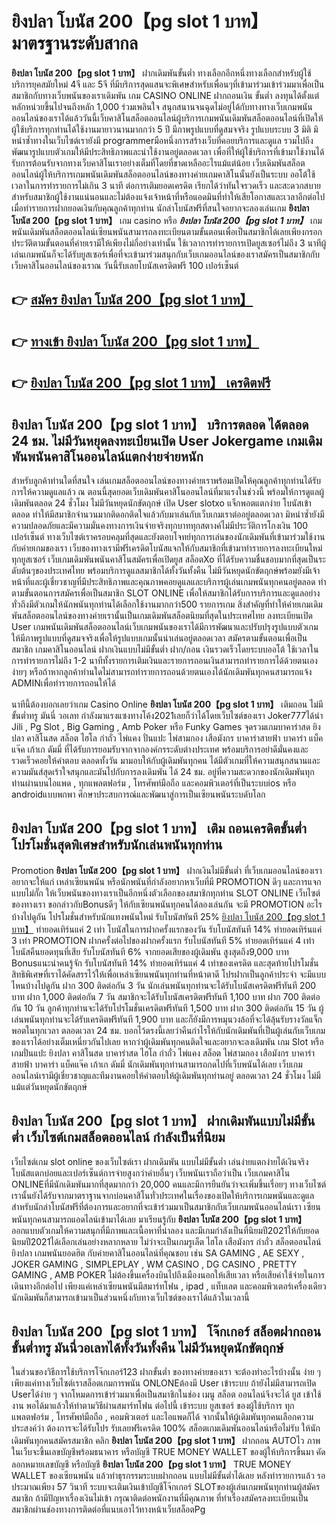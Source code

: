# ยิงปลา โบนัส 200【pg slot 1 บาท】  มาตรฐานระดับสากล

**ยิงปลา โบนัส 200【pg slot 1 บาท】** ฝากเดิมพันขั้นต่ำ  ทางเลือกอีกหนึ่งทางเลือกสำหรับผู้ใช้บริการยุคสมัยใหม่ 4จี และ 5จี ที่มีบริการสุดแสนจะพิเศษสำหรับเพื่อนๆที่เข้ามาร่วมเข้าร่วมมาเพื่อเป็นสมาชิกกับทางเว็บพนันของเราเดิมพัน เกม CASINO ONLINE ฝากถอนเงิน ขั้นต่ำ ลงทุนได้ตั้งแต่ หลักหน่วยขึ้นไปจนถึงหลัก 1,000 ร่วมเพลินใจ สนุกสนานจนฉุดไม่อยู่ได้กับทางทางเว็บเกมพนันออนไลน์ของเราได้แล้ววันนี้เว็บคาสิโนสล็อตออนไลน์ผู้บริการเกมพนันเดิมพันสล็อตออนไลน์ที่เปิดให้ผู้ใช้บริการทุกท่านได้ใช้งานมายาวนานมากกว่า 5 ปี มีภาพรูปแบบที่ดูสมจจริง รูปแบบระบบ 3 มิติ
มิหนำซ้ำทางในเว็บไซต์เรายังมี programmerมือหนึ่งการสร้างเว็บที่คอยบริการและดูแล  รวมไปถึงพัฒนารูปแบบตัวเกมให้มีประสิทธิภาพและน่าใช้งานอยู่ตลอดเวลา เพื่อที่ให้ผู้ใช้บริการที่เข้ามาใช้งานได้รับการต้อนรับจากทางเว็บคาสิโนเราอย่างเต็มที่โดยที่ขาดเหลืออะไรแม้แต่น้อย เว็บเดิมพันสล็อตออนไลน์ผู้ให้บริการเกมพนันเดิมพันสล็อตออนไลน์ของทางค่ายเกมคาสิโนนั้นยังเป็นระบบ ออโต้ใช้เวลาในการทำรายการไม่เกิน 3 นาที ต่อการเติมยอดเครดิต เรียกได้ว่าทันใจรวดเร็ว และสะดวกสบายสำหรับสมาชิกผู้ใช้งานแน่นอนและไม่ต้องแจ้งเจ้าหน้าที่หรือแอดมินที่ทำให้เสียโอกาสและเวลาอีกต่อไปเมื่อทำรายการฝากยอดเงินกับคุณลูกค้าทุกท่าน
นักล่าโบนัสฟรีที่สนใจอยากจะลองเล่นเกม **ยิงปลา โบนัส 200【pg slot 1 บาท】** เกม casino  หรือ ***ยิงปลา โบนัส 200【pg slot 1 บาท】*** เกมพนันเดิมพันสล็อตออนไลน์เซียนพนันสามารถลงทะเบียนตามขั้นตอนเพื่อเป็นสมาชิกได้เลยเพียงกรอกประวัติตามขั้นตอนที่ค่ายเรามีให้เพียงไม่กี่อย่างเท่านั้น ใช้เวลาการทำรายการเปิดยูสเซอร์ไม่ถึง 3 นาทีผู้เล่นเกมพนันก็จะได้รับยูสเซอร์เพื่อที่จะเข้ามาร่วมสนุกกับเว็บเกมออนไลน์ของเราสมัครเป็นสมาชิกกับเว็บคาสิโนออนไลน์ของเราณ วันนี้รับเลยโบนัสเครดิตฟรี 100 เปอร์เซ็นต์

## 👉 [สมัคร ยิงปลา โบนัส 200【pg slot 1 บาท】](https://archa888.com/)
## 👉 [ทางเข้า ยิงปลา โบนัส 200【pg slot 1 บาท】](https://archa888.com/)
## 👉 [ยิงปลา โบนัส 200【pg slot 1 บาท】 เครดิตฟรี](https://archa888.com/)

## ยิงปลา โบนัส 200【pg slot 1 บาท】 บริการตลอด ได้ตลอด 24 ชม. ไม่มีวันหยุดลงทะเบียนเปิด User Jokergame เกมเดิมพันพนันคาสิโนออนไลน์แตกง่ายจ่ายหนัก

สำหรับลูกค้าท่านใดที่สนใจ เล่นเกมสล็อตออนไลน์ของทางค่ายเราพร้อมเปิดให้คุณลูกค้าทุกท่านได้รับการให้ความดูแลแล้ว ณ ตอนนี้สุดยอดเว็บเดิมพันคาสิโนออนไลน์ที่มาแรงในช่วงนี้ พร้อมให้การดูแลผู้เดิมพันตลอด 24 ชั่วโมง ไม่มีวันหยุดนักขัตฤกษ์ เปิด User slotxo แจ็กพอตแตกง่าย โบนัสเข้าตลอด ทำให้มีสมาชิกจำนวนมากติดอกติดใจแล้วกับมาเล่นกับเว็บเกมเราต่ออยู่ตลอดเวลา มิหนำซ้ำยังมีความปลอดภัยและมีความมั่นคงทางการเงินจ่ายจริงทุกบาททุกสตางค์ไม่มีประวัติการโกงเงิน 100 เปอร์เซ็นต์ ทางเว็บไซต์เราครอบคลุมที่สุดและยังตอบโจทย์ทุกการเล่นของนักเดิมพันที่เข้ามาร่วมใช้งานกับค่ายเกมของเรา
เว็บของทางเรามีฟรีเครดิตโบนัสแจกให้กับสมาชิกที่เข้ามาทำรายการลงทะเบียนใหม่ทุกยูสเซอร์ เว็บเกมเดิมพันพนันคาสิโนสมัครเพื่อเปิดยูส สล็อตXo ที่ได้รับความชื่นชอบมากที่สุดเป็นระดับต้นๆของประเทศไทย พร้อมบริการดูแลสมาชิกได้ทั้งวันทั้งคืน ไม่มีวันหยุดนักขัตฤกษ์พร้อมยังมีเจ้าหน้าที่และผู้เชี่ยวชาญที่มีประสิทธิภาพและคุณภาพคอยดูแลและบริการผู้เล่นเกมพนันทุกคนอยู่ตลอด ทำตามขั้นตอนการสมัครเพื่อเป็นสมาชิก SLOT ONLINE เพื่อให้สมาชิกได้รับการบริการและดูแลอย่างทั่วถึงมีตัวเกมให้นักพนันทุกท่านได้เลือกใช้งานมากกว่า500 รายการเกม
สิ่งสำคัญที่ทำให้ค่ายเกมเดิมพันสล็อตออนไลน์ของทางค่ายเรานั้นเป็นเกมเดิมพันสล็อตนิยมที่สุดในประเทศไทย ลงทะเบียนเปิด User  เกมพนันเดิมพันสล็อตออนไลน์เว็บเกมพนันของเราได้มีการพัฒนาและปรับปรุงรูปแบบตัวเกมให้มีภาพรูปแบบที่ดูสมจจริงเพื่อให้รูปแบบเกมนั้นน่าเล่นอยู่ตลอดเวลา สมัครตามขั้นตอนเพื่อเป็นสมาชิก เกมคาสิโนออนไลน์ ฝากเงินแบบไม่มีขั้นต่ำ ฝาก/ถอน เงินรวดเร็วโดยระบบออโต้ ใช้เวลาในการทำรายการไม่ถึง 1-2 นาทีทั้งรายการเติมเงินและรายการถอนเงินสามารถทำรายการได้ด้วยตนเองง่ายๆ หรือถ้าหากลูกค้าท่านใดไม่สามารถทำรายการถอนด้วยตนเองได้นักเดิมพันทุกคนสามารถแจ้ง ADMINเพื่อทำรายการถอนให้ได้

นาทีนี้ต้องบอกเลยว่าเกม  Casino Online **ยิงปลา โบนัส 200【pg slot 1 บาท】** เติมถอน ไม่มีขั้นต่ำทรู มันนี่ วอเลท กำลังมาแรงแซงทางโค้ง2021เลยก็ว่าได้โดยเว็บไซต์ของเรา Joker777ได้นำ  Jili , Pg Slot , Big Gaming , Amb Poker หรือ Funky Games จุดรวมเกมบาคาร่าสด ยิงปลา คาสิโนสด สล็อต ไฮโล กำถั่ว ไพ่แคง ปั่นแปะ ไพ่สามกอง เสือมังกร บาคาร่าสายฟ้า บาคาร่า แบ็คแจ๊ค เก้าเก ดัมมี่ ที่ได้รับการยอมรับจากจากองค์กรระดับต่างประเทศ พร้อมบริการอย่าดีมั่นคงและรวดเร็วคอยให้คำตอบ ตลอดทั้งวัน มามอบให้กับผู้เดิมพันทุกคน ได้มีตัวเกมที่ให้ความสนุกสนานและความมันส์สุดเร้าใจสนุกและมันไปกับการลงเดิมพัน ได้ 24 ชม. อยู่ที่ความสะดวกของนักเดิมพันทุกท่านผ่านบนไอแพด , ทุกแพลตฟอร์ม , โทรศัพท์มือถือ และคอมพิวเตอร์ที่เป็นระบบios หรือ androidแบบพกพา ศึกษาประสบการณ์และพัฒนาสู่การเป็นเซียนพนันระบดับโลก

## ยิงปลา โบนัส 200【pg slot 1 บาท】 เติม ถอนเครดิตขั้นต่ำ โปรโมชั่นสุดพิเศษสำหรับนักเล่นพนันทุกท่าน

 Promotion  **ยิงปลา โบนัส 200【pg slot 1 บาท】** ฝากเงินไม่มีขั้นต่ำ ที่เว็บเกมออนไลน์ของเราอยากจะให้แก่  เหล่าเซียนพนัน หรือนักพนันที่กำลังอยากหาเว็บที่มี  PROMOTION ดีๆ และการแจกแบบไม่กั๊ก ให้เว็บพนันของทางเราเป็นอีกหนึ่งตัวเลือกของสมาชิกทุกท่าน SLOT ONLINE เว็บไซต์ของทางเรา ขอกล่าวกับBonusดีๆ ให้กับเซียนพนันทุกคนได้ลองเล่นกัน จะมี PROMOTION อะไรบ้างไปดูกัน
โปรโมชั่นสำหรับนักแทงพนันใหม่ รับโบนัสทันที 25% [ยิงปลา โบนัส 200【pg slot 1 บาท】](https://archa888.com/) ทำยอดเทิร์นแค่ 2 เท่า
โบนัสในการฝากครั้งแรกของวัน รับโบนัสทันที 14% ทำยอดเทิร์นแค่ 3 เท่า
 PROMOTION ฝากครั้งต่อไปของฝากครั้งแรก รับโบนัสทันที 5% ทำยอดเทิร์นแค่ 4 เท่า
โบนัสคืนยอดทุนที่เสีย รับโบนัสทันที 6% จากยอดเสียของผู้เดิมพัน สูงสุดถึง9,000 บาท
Bonusแนะนำคนรู้จัก รับโบนัสทันที 14% ทำยอดเทิร์นแค่ 4 เท่าของเครดิต
และสุดท้ายโปรโมชั่นสิทธิพิเศษที่เราได้คัดสรรไว้ให้เพื่อเหล่าเซียนพนันทุกท่านที่หน้าตาดี โปรฝากเป็นลูกค้าประจำ จะมีแบบไหนบ้างไปดูกัน
ฝาก 300 ติดต่อกัน 3 วัน นักเล่นพนันทุกท่านจะได้รับโบนัสเครดิตฟรีทันที 200 บาท
ฝาก 1,000 ติดต่อกัน 7 วัน สมาชิกจะได้รับโบนัสเครดิตฟรีทันที 1,100 บาท
ฝาก 700 ติดต่อกัน 10 วัน ลูกค้าทุกท่านจะได้รับโปรโมชั่นเครดิตฟรีทันที 1,500 บาท
ฝาก 300 ติดต่อกัน 15 วัน ผู้เล่นพนันทุกท่านจะได้รับเครดิตฟรีทันที 1,900 บาท
และก็ยังมีการหมุนวงล้อที่จะได้ลุ้นรับรางวัลแจ็กพอตในทุกเวลา ตลอดเวลา 24 ชม. บอกไว้ตรงนี้เลยว่าคืนกำไรให้กับนักเดิมพันที่เป็นผู้เล่นกับเว็บเกมของเราได้อย่างเต็มเหนี่ยวกันไปเลย หากว่าผู้เดิมพันทุกคนติดใจและอยากจะลงเดิมพัน เกม Slot หรือเกมปั่นแปะ ยิงปลา คาสิโนสด บาคาร่าสด ไฮโล กำถั่ว ไพ่แคง สล็อต ไพ่สามกอง เสือมังกร บาคาร่าสายฟ้า บาคาร่า แบ็คแจ๊ค เก้าเก ดัมมี่ นักเดิมพันทุกท่านสามารถกดไปที่เว็บพนันได้เลย เว็บเกมออนไลน์เรามีผู้เชี่ยวชาญและทีมงานคอยให้คำตอบให้ผู้เดิมพันทุกท่านอยู่ ตลอดเวลา 24 ชั่วโมง ไม่มีแม้แต่วันหยุดนักขัตฤกษ์

## ยิงปลา โบนัส 200【pg slot 1 บาท】 ฝากเดิมพันแบบไม่มีขั้นต่ำ  เว็บไซต์เกมสล็อตออนไลน์ กำลังเป็นที่นิยม

เว็บไซต์เกม slot online ของเว็บไซต์เรา ฝากเดิมพัน แบบไม่มีขั้นต่ำ เล่นง่ายแตกง่ายได้เงินจริง โบนัสแตกบ่อยและเปอร์เซ็นต์การจ่ายสูงกว่าค่ายอื่นๆ เว็บพนันเราถือว่าเป็น เว็บเกมคาสิโน ONLINEที่มีนักเดิมพันมากที่สุดมากกว่า 20,000 คนและมีการยืนยันว่าจะเพิ่มขึ้นเรื่อยๆ ทางเว็บไซต์เรานั้นยังได้รับจากมาตราฐานจากบ่อนคาสิโนทั่วประเทศในเรื่องของเปิดให้บริการเกมพนันและดูแล สำหรับนักล่าโบนัสฟรีที่ต้องการและอยากที่จะเข้าร่วมมาเป็นสมาชิกกับเว็บเกมพนันออนไลน์เรา เซียนพนันทุกคนสามารถแอดไลน์เข้ามาได้เลย
	มาเรียนรู้กับ **ยิงปลา โบนัส 200【pg slot 1 บาท】** ออกแบบตัวเกมให้ความสนุกที่มีภาพและเนื้อหาที่น่าลอง และมีเกมกำลังเป็นที่นิยมปี2021ให้กับยอดนิยมปี2021ได้เลือกเล่นอย่างหลากหลาย  ไม่ว่าจะเป็นเกมรูเล็ต ไฮโล เสือมังกร กำถั่ว สล็อตออนไลน์ ยิงปลา เกมพนันยอดฮิต กับค่ายคาสิโนออนไลน์ที่คุณชอบ เช่น SA GAMING , AE SEXY , JOKER GAMING , SIMPLEPLAY , WM CASINO , DG CASINO , PRETTY GAMING , AMB POKER  ไม่ต้องขึ้นเครื่องบินไปถึงเมืองนอกให้เสียเวลา หรือเสียค่าใช้จ่ายในการเดินทางอีกต่อไป เพียงแค่เหล่าเซียนพนันมีสมาร์ทโฟน , ipad , แท็บเลต และคอมพิวเตอร์เครื่องเดียวนักเดิมพันก็สามารถเข้ามาเป็นส่วนหนึ่งกับทางเว็บไซต์ของเราได้แล้วในเวลานี้

## ยิงปลา โบนัส 200【pg slot 1 บาท】 โจ๊กเกอร์ สล็อตฝากถอน ขั้นต่ำทรู มันนี่วอเลทได้ทั้งวันทั้งคืน ไม่มีวันหยุดนักขัตฤกษ์

ในส่วนของวิธีการใช้บริการโจ๊กเกอร์123 ฝากขั้นต่ำ ของทางค่ายของเรา จะต้องทำอะไรบ้างนั้น ง่าย ๆ เพียงแค่ทางเว็บไซต์เราสล็อตเกมการพนัน ONLONEต้องมี User เข้าระบบ ถ้ายังไม่มีสามารถเปิด Userได้ง่าย ๆ จากโหมดการเข้าร่วมมาเพื่อเป็นสมาชิกในช่อง เมนู สล็อต ออนไลน์จึงจะได้ ยูส เข้าใช้งาน พอได้มาแล้วให้ทำตามวิธีผ่านสมาร์ทโฟน ต่อไปนี้
เข้าระบบ ยูสเซอร์  ของผู้ใช้บริการ ทุกแพลตฟอร์ม , โทรศัพท์มือถือ , คอมพิวเตอร์ และไอแพดก็ได้
จากนั้นให้ผู้เดิมพันทุกคนเลือกความประสงค์ว่า ต้องการจะได้รับโปร รับเลยฟรีเครดิต 100% สล็อตเกมเดิมพันออนไลน์หรือไม่รับ
ให้นักเดิมพันทุกคนสมัครสมาชิก คลิก **ยิงปลา โบนัส 200【pg slot 1 บาท】** ฝากถอน AUTOไว ภาพในเว็บจะขึ้นเลขบัญชีพร้อมธนาคาร หรือบัญชี TRUE MONEY WALLET ของผู้ให้บริการขึ้นมา
คัดลอกหมายเลขบัญชี หรือบัญชี **ยิงปลา โบนัส 200【pg slot 1 บาท】** TRUE MONEY WALLET ของเซียนพนัน แล้วทำธุรกรรมระบบฝากถอน แบบไม่มีขั้นต่ำได้เลย
หลังทำรายการแล้ว รอประมาณเพียง 57 วินาที ระบบจะเติมเงินเข้าบัญชีโจ๊กเกอร์ SLOTของผู้เล่นเกมพนันทุกท่านผู้สมัครสมาชิก
ถ้ามีปัญหาเรื่องเงินไม่เข้า กรุณาติดต่อพนักงานที่มีคุณภาพ ที่ทำเรื่องสมัครลงทะเบียนเป็นสมาชิกผ่านช่องทางการติดต่อที่แนบเอาไว้ทางหน้าเว็บสล็อตPg


